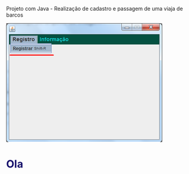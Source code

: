 <html>
  <p>Projeto com Java - Realização de cadastro e passagem de uma viaja de barcos</p>
  <img widht="200px" src="https://github.com/JonnyNunes/canoa123/blob/main/src/main/java/esbam/canoa123/img/TelaPrincipal.png" alt="TelaPrincipal" />
  <br></b>
  <div>
  <h1 style="color:#16106b;">Ola</h1>
  </div>
  
</html>
